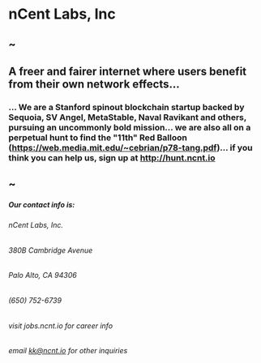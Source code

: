 
# nCent Labs, Inc
## ~
## A freer and fairer internet where users benefit from their own network effects...
### ... We are a Stanford spinout blockchain startup backed by Sequoia, SV Angel, MetaStable, Naval Ravikant and others, pursuing an uncommonly bold mission... we are also all on a perpetual hunt to find the "11th" Red Balloon (https://web.media.mit.edu/~cebrian/p78-tang.pdf)... if you think you can help us, sign up at http://hunt.ncnt.io
## ~
##### Our contact info is:
###### nCent Labs, Inc.
###### 380B Cambridge Avenue
###### Palo Alto, CA 94306
###### (650) 752-6739
###### visit jobs.ncnt.io for career info
###### email kk@ncnt.io for other inquiries
